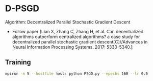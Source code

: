 # D-PSGD
Algorithm: Decentralized Parallel Stochastic Gradient Descent   
* Follow paper [Lian X, Zhang C, Zhang H, et al. Can decentralized algorithms outperform centralized algorithms? a case study for decentralized parallel stochastic gradient descent[C]//Advances in Neural Information Processing Systems. 2017: 5330-5340.]  
## Training
```bash
mpirun -n 5 --hostfile hosts python PSGD.py --epochs 160 --lr 0.5
```

